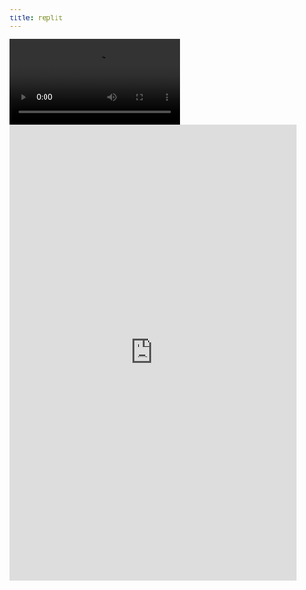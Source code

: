 ```yaml
---
title: replit
---
```

  <div id="video_wrapper">
    <video autoplay loop>
        <source src="https://drive.google.com/uc?export=view&id=1kAw4XIS3JH_cpTHGMRsV0mwl7dcFz2wq" type="video/mp4">
    </video>
  </div>

<center><iframe frameborder="0" width="100%" height="800px" src="https://replit.com/@TianbinLiu/Menu?lite=true"></center>
